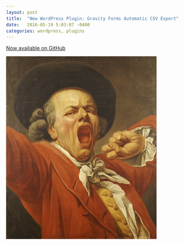 ```yaml
---
layout: post
title:  "New WordPress Plugin: Gravity Forms Automatic CSV Export"
date:   2016-05-19 5:03:07 -0400
categories: wordpress, plugins
---
```


<a target="_blank" href="https://github.com/alexcavender/Gravity-Forms-Automatic-Export-to-CSV">Now available on GitHub</a>


![Wordpress Automatic CSV Export](/assets/ducreux.jpg)

